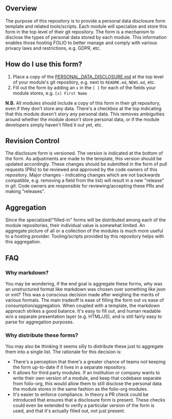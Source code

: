 ## Overview
The purpose of this repository is to provide a personal data disclosure form template and related tools/scripts.  Each module will specialize and store this form in the top level of their git repository.  The form is a mechanism to disclose the types of personal data stored by each module.  This information enables those hosting FOLIO to better manage and comply with various privacy laws and restrictions, e.g. GDPR, etc.

## How do I use this form?
1. Place a copy of the [PERSONAL_DATA_DISCLOSURE.md](PERSONAL_DATA_DISCLOSURE.md) at the top level of your module's git repository, e.g. next to `README.md`, `NEWS.md`, etc.
2. Fill out the form by adding an `x` in the `[ ]` for each of the fields your module stores, e.g. `[x] First Name` 

**N.B.** All modules should include a copy of this form in their git repository, even if they don't store any data.  There's a checkbox at the top indicating that this module doesn't story any personal data.  This removes ambiguities around whether the module doesn't store personal data, or if the module developers simply haven't filled it out yet, etc.

## Revision Control
The disclosure form is versioned.  The version is indicated at the bottom of the form.  As adjustments are made to the template, this version should be updated accordingly.  These changes should be submitted in the form of pull requests (PRs) to be reviewed and approved by the code owners of this repository.  Major changes - indicating changes which are not backwards compatible, e.g. removing a field from the list) will result in a new "release" in git.  Code owners are responsible for reviewing/accepting these PRs and making "releases".

## Aggregation
Since the specialized/"filled-in" forms will be distributed among each of the module repositories, their individual value is somewhat limited.  An aggregate picture of all or a collection of the modules is much more useful to a hosting provider.  Tooling/scripts provided by this repository helps with this aggregation.

## FAQ

### Why markdown?
You may be wondering, if the end goal is aggregate these forms, why was an unstructured format like markdown was chosen over something like json or xml?  This was a conscious decision made after weighing the merits of various formats.  The main tradeoff is ease of filling the form out vs ease of consumption/aggregation.  When coupled with a template, the markdown approach strikes a good balance.  It's easy to fill out, and human readable w/o a separate presentation layer (e.g. HTML/JS), and is still fairly easy to parse for aggregation purposes.

### Why distribute these forms?
You may also be thinking it seems silly to distribute these just to aggregate them into a single list.  The rationale for this decision is:
* There's a perception that there's a greater chance of teams not keeping the form up-to-date if it lives in a separate repository.
* It allows for third party modules.  If an institution or company wants to write their own version of a module, and keep that codebase separate from folio-org, this would allow them to still disclose the personal data the module stores in the same fashion as the folio-org modules.
* It's easier to enforce compliance.  In theory a PR check could be introduced that ensures that a disclosure form is present.  These checks could even be extended to verify a particular version of the form is used, and that it's actually filled out, not just present.
